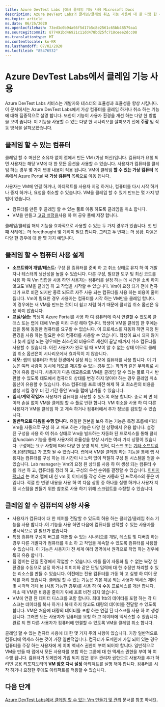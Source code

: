 ```yaml
---
title: Azure DevTest Labs |에서 클레임 기능 사용 Microsoft Docs
description: Azure DevTest Labs의 클레임/클레임 취소 기능 사용에 대 한 다양 한 시나리오에 대해 알아봅니다.
ms.topic: article
ms.date: 06/26/2020
ms.openlocfilehash: 73ed3c0b94a66f5d17b5c8e2561c65bb48579aa1
ms.sourcegitcommit: 877491bd46921c11dd478bd25fc718ceee2dcc08
ms.translationtype: MT
ms.contentlocale: ko-KR
ms.lasthandoff: 07/02/2020
ms.locfileid: "85476532"
---
```

# <a name="use-claim-capabilities-in-azure-devtest-labs"></a>Azure DevTest Labs에서 클레임 기능 사용
Azure DevTest Labs 서비스는 개발자와 테스터의 효율성과 효율성을 향상 시킵니다. 이 문서에서는 Azure DevTest Labs에서 가상 컴퓨터를 클레임 하거나 취소 하는 기능에 대해 집중적으로 설명 합니다. 또한이 기능이 사용자 환경을 개선 하는 다양 한 방법을 보여 줍니다. 이 기능을 사용할 수 있는 다양 한 시나리오를 살펴보기 전에 **주장** 및 작동 방식을 살펴보겠습니다.

## <a name="claimable-machines"></a>클레임 할 수 있는 컴퓨터
클레임 할 수 머신은 소유자 없이 랩에서 만든 VM (가상 머신)입니다. 컴퓨터가 요청 되 면 사용자는 해당 VM에 대 한 모든 옵션을 사용할 수 있습니다. 사용자가 컴퓨터를 클레임 하는 경우 몇 가지 변경 내용이 적용 됩니다. VM이 클레임 **할 수 있는 가상 컴퓨터** 목록에서 Azure Portal **내 가상 컴퓨터** 목록으로 이동 됩니다. 

사용자는 VM에 연결 하거나, 아티팩트를 사용자 지정 하거나, 컴퓨터를 다시 시작 하거나 중지 하거나, 요청을 취소할 수 있습니다. VM을 클레임 할 수 있게 만드는 몇 가지 방법이 있습니다.

- 컴퓨터를 만든 후 클레임 할 수 있는 풀로 이동 하도록 클레임을 취소 합니다. 
- VM을 만들고 [고급 설정을](https://azure.microsoft.com/updates/azure-devtest-labs-claim-lab-vms-from-a-shared-pool/)사용 하 여 공유 풀에 저장 합니다.

클레임/클레임 해제 기능을 효과적으로 사용할 수 있는 두 가지 경우가 있습니다. 첫 번째 사례에는 더 forethought 및 계획이 필요 합니다. 그리고 두 번째는 더 상황. 다음은 다양 한 경우에 대 한 몇 가지 예입니다.

## <a name="designed-use-of-claimable-machines"></a>클레임 할 수 컴퓨터 사용 설계

- **소프트웨어 개발/테스트:** 구성 된 컴퓨터를 준비 하 고 취소 상태로 유지 하 여 개발자나 테스터의 생산성을 높일 수 있습니다. 다른 구성, 필요한 도구 및 최신 코드를 사용 하 여 Vm 집합을 사용 하면 사용자는 컴퓨터를 설정 하는 데 시간을 소비 하지 않고도 VM을 클레임 하 고 작업을 시작할 수 있습니다. Vm이 요청 되기 전에 컴퓨터가 프로 비전 되지만 종료 되므로 자주 사용 되는 컴퓨터를 사용 하는 비용이 줄어듭니다. Vm이 필요한 경우 사용자는 컴퓨터를 시작 하는 VM만을 클레임 합니다. 이 경우에는 새 VM을 만드는 것이 더 쉽고 저렴 하기 때문에 클레임 취소 옵션은 유용 하지 않습니다.
- **교실/실습:** 학생이 Azure Portal를 사용 하 여 컴퓨터에 즉시 연결할 수 있도록 클래스 또는 랩에 대해 Vm을 미리 구성 해야 합니다.  학생이 VM을 클레임 한 후에는 랩을 통해 동일한 컴퓨터를 요구할 수 없습니다. 이 프로세스를 자동화 하면 지정 된 환경을 사용 하는 필요한 수의 컴퓨터를 사용할 수 있습니다. 학생이 표시 되지 않거나 늦게 실행 되는 경우에는 최소한의 비용으로 세션이 끝날 때까지 취소 컴퓨터를 사용할 수 있습니다. 이전 사용자가 완료 될 때 VM이 알 수 없는 상태 이므로 클레임 취소 옵션은이 시나리오에서 효과적이 지 않습니다.
- **데모:** 랩의 컴퓨터가 특정 환경에서 설정 되는 데모에 컴퓨터를 사용 합니다. 이 기능은 여러 사람이 동시에 데모를 제공할 수 있는 경우 또는 회의와 같은 무작위로 시간에 유용 합니다. 사용자가 다음 데모용으로 VM을 클레임 할 수 있는 풀로 다시 반환할 수 있도록 데모에서 컴퓨터의 상태를 변경 하지 않아야 하는 경우 클레임 취소 옵션이 유용할 수 있습니다. 취소 컴퓨터를 프로 비전 해제 하 고 최소한의 비용을 발생 시킬 경우 더 긴 기간 동안 Vm을 랩에 남겨둘 수 있습니다.
- **임시/계약 작업자:** 사용자가 컴퓨터를 사용할 수 있도록 허용 합니다. 종료 되 면 데이터 손실 없이 VM을 클레임 할 수 풀로 반환 합니다. VM 취소을 사용 하 여 다른 사용자가 VM을 클레임 하 고 계속 하거나 컴퓨터에서 추가 정보를 검토할 수 있습니다.
- **일반적으로 다음을 수행 합니다.** 유일한 원본을 보유 하는 기능은 특정 흐름에 따라 Vm을 자동으로 구성 하 고 배포 하는 기능은 다양 한 상황에서 유용 합니다. 설정 된 구성을 사용 하 여 취소 상태로 Vm을 빌드하는 자동화 된 프로세스를 통해 클레임/unclaim 기능을 통해 사용자의 효율성을 향상 시키는 여러 가지 상황이 있습니다. 구성에는 요구 사항에 따라 다양 한 운영 체제, 언어, 디스크 또는 [기타 소프트웨어 (아티팩트)](devtest-lab-artifact-author.md) 가 포함 될 수 있습니다. 랩에서 VM을 클레임 하는 기능을 통해 랩 사용자는 컴퓨터를 구성 하는 데 시간이 나 노력 없이 적절히 구성 된 시스템을 얻을 수 있습니다. Lab manager는 Vm의 요청 된 상태를 사용 하 여 생성 되는 컴퓨터 수를 개선 하 고, 컴퓨터를 정리 하 고, 구성의 우선 순위를 결정할 수 있습니다. [이미지 팩터리](image-factory-create.md) 는 여러 랩에 대 한 vm 및 이미지를 작성 하는 자동화 된 프로세스의 좋은 예입니다. 적절 한 변경 내용을 사용 하 여 다음 상황 중 하나를 실행 하거나 사용자 지정 시스템을 만들기 위한 참조로 사용 하기 위해 스크립트를 수정할 수 있습니다.

## <a name="situational-use-of-claimable-machines"></a>클레임 할 수 컴퓨터의 상황 사용

- 사용자가 컴퓨터에 대 한 제어를 전달할 수 있도록 허용 하는 클레임/클레임 취소 기능을 사용 합니다 .이 기능을 사용 하면 다음에 컴퓨터를 선택할 수 있는 사용자를 명시적으로 알 필요가 없습니다.
- 특정 컴퓨터 구성이 버그를 재현할 수 있는 시나리오를 개발, 테스트 및 디버깅 하는 경우 다른 개발자가 컴퓨터를 취소 하 고 작업을 계속할 수 있도록 컴퓨터를 사용할 수 있습니다. 이 기능은 사용자가 전 세계 여러 영역에서 원격으로 작업 하는 경우에 특히 유용 합니다. 
- 팀 멤버는 단일 환경에서 작업할 수 있습니다. 예를 들어 자동화 될 수 없는 복잡 한 환경을 수동으로 설정 하거나 이미지와 같은 단일 입력에 대 한 수정만 처리할 수 있는 리소스를 만들 수 있습니다. 이전에는 전용 컴퓨터를 가동 하 고 실행 하 여이 문제를 처리 했습니다. 클레임 할 수 있는 기능은 기본 제공 되는 사용자 액세스 제어 및 시각적 개체 id (사용 가능한 경우)를 사용 하 여 수동 프로세스를 개선 합니다. 취소 때 VM은 비용을 줄이기 위해 프로 비전 되지 않습니다.
- VM에 연결 된 데이터 디스크를 포함 합니다. 최대 1tb의 데이터를 포함 하는 각 디스크는 데이터를 복사 하거나 복제 하지 않고도 대량의 데이터를 전달할 수 있도록 합니다. VM은 처음에 대량의 데이터를 포함 하는 연결 된 디스크를 사용 하 여 생성 됩니다.  그러면 모든 사용자가 컴퓨터를 요청 하 고 데이터에 액세스할 수 있습니다. 완료 되 면 다른 사용자가 컴퓨터에 연결할 수 있도록 VM을 클레임 취소 합니다.

클레임 할 수 있는 컴퓨터 사용에 대 한 몇 가지 주의 사항이 있습니다. 가장 일반적으로 컴퓨터에 액세스 하는 것이 가장 일반적입니다. 컴퓨터가 도메인에 가입 되어 있는 경우 컴퓨터를 주장 하는 사용자에 게 이미 액세스 권한이 부여 되어야 합니다. 일반적으로 VM을 만들 때 랩에서 모든 사용자를 포함 하는 그룹에 대 한 액세스 권한을 부여 하 여 수행 됩니다. 컴퓨터가 도메인에 가입 되지 않은 경우 관리자 권한으로 사용자를 추가 하려면 공용 리포지토리의 **VM 암호 다시 설정** 아티팩트를 실행 해야 합니다.  컴퓨터를 시작 하거나 요청한 후에도 아티팩트를 적용할 수 있습니다.

## <a name="next-steps"></a>다음 단계
[Azure DevTest Labs에서 클레임 할 수 있는 Vm 만들기 및 관리](devtest-lab-add-claimable-vm.md) 문서를 참조 하세요.
